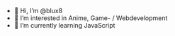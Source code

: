 - 👋 Hi, I’m @blux8
- 👀 I’m interested in Anime, Game- / Webdevelopment
- 🌱 I’m currently learning JavaScript

<!---
blux8/blux8 is a ✨ special ✨ repository because its `README.md` (this file) appears on your GitHub profile.
You can click the Preview link to take a look at your changes.
--->

